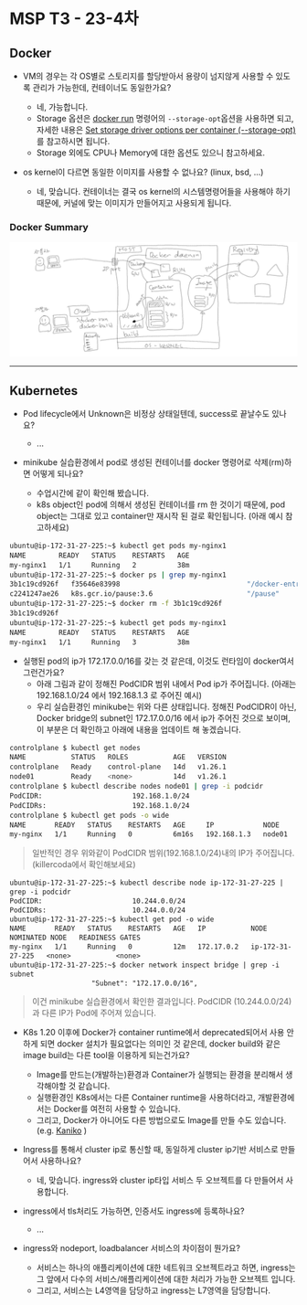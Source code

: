 
# MSP T3 - 23-4차


## Docker

- VM의 경우는 각 OS별로 스토리지를 할당받아서 용량이 넘지않게 사용할 수 있도록 관리가 가능한데, 컨테이너도 동일한가요?
  - 네, 가능합니다.
  - Storage 옵션은 [docker run](https://docs.docker.com/engine/reference/commandline/run/) 명령어의 `--storage-opt`옵션을 사용하면 되고, 자세한 내용은 [Set storage driver options per container (--storage-opt)](https://docs.docker.com/engine/reference/commandline/run/#storage-opt)를 참고하시면 됩니다.
  - Storage 외에도 CPU나 Memory에 대한 옵션도 있으니 참고하세요.

- os kernel이 다르면 동일한 이미지를 사용할 수 없나요? (linux, bsd, ...)
  - 네, 맞습니다. 컨테이너는 결국 os kernel의 시스템명령어들을 사용해야 하기 때문에, 커널에 맞는 이미지가 만들어지고 사용되게 됩니다. 

### Docker Summary
![](img/docker_summary_23-4.png)

---

## Kubernetes

- Pod lifecycle에서 Unknown은 비정상 상태일텐데, success로 끝날수도 있나요?
  - ...

- minikube 실습환경에서 pod로 생성된 컨테이너를 docker 명령어로 삭제(rm)하면 어떻게 되나요?
  - 수업시간에 같이 확인해 봤습니다.
  - k8s object인 pod에 의해서 생성된 컨테이너를 rm 한 것이기 때문에, pod object는 그대로 있고 container만 재시작 된 걸로 확인됩니다. (아래 예시 참고하세요)
```bash
ubuntu@ip-172-31-27-225:~$ kubectl get pods my-nginx1
NAME        READY   STATUS    RESTARTS   AGE
my-nginx1   1/1     Running   2          38m
ubuntu@ip-172-31-27-225:~$ docker ps | grep my-nginx1
3b1c19cd926f   f35646e83998                               "/docker-entrypoint.…"   7 minutes ago    Up 7 minutes                                                                               k8s_my-nginx1_my-nginx1_default_3e203f9d-2716-4e70-b1d8-c0a68668d038_2
c2241247ae26   k8s.gcr.io/pause:3.6                       "/pause"                 38 minutes ago   Up 38 minutes                                                                              k8s_POD_my-nginx1_default_3e203f9d-2716-4e70-b1d8-c0a68668d038_0
ubuntu@ip-172-31-27-225:~$ docker rm -f 3b1c19cd926f
3b1c19cd926f
ubuntu@ip-172-31-27-225:~$ kubectl get pods my-nginx1
NAME        READY   STATUS    RESTARTS   AGE
my-nginx1   1/1     Running   3          38m
```


- 실행된 pod의 ip가 172.17.0.0/16를 갖는 것 같은데, 이것도 런타임이 docker여서 그런건가요?
  - 아래 그림과 같이 정해진 PodCIDR 범위 내에서 Pod ip가 주어집니다. (아래는 192.168.1.0/24 에서 192.168.1.3 로 주어진 예시)
  - 우리 실습환경인 minikube는 위와 다른 상태입니다. 정해진 PodCIDR이 아닌, Docker bridge의 subnet인 172.17.0.0/16 에서 ip가 주어진 것으로 보이며, 이 부분은 더 확인하고 아래에 내용을 업데이트 해 놓겠습니다.

```bash
controlplane $ kubectl get nodes          
NAME           STATUS   ROLES           AGE   VERSION
controlplane   Ready    control-plane   14d   v1.26.1
node01         Ready    <none>          14d   v1.26.1
controlplane $ kubectl describe nodes node01 | grep -i podcidr
PodCIDR:                      192.168.1.0/24
PodCIDRs:                     192.168.1.0/24
controlplane $ kubectl get pods -o wide
NAME       READY   STATUS    RESTARTS   AGE     IP            NODE     NOMINATED NODE   READINESS GATES
my-nginx   1/1     Running   0          6m16s   192.168.1.3   node01   <none>           <none>
```
> 일반적인 경우 위와같이 PodCIDR 범위(192.168.1.0/24)내의 IP가 주어집니다. (killercoda에서 확인해보세요)

```
ubuntu@ip-172-31-27-225:~$ kubectl describe node ip-172-31-27-225 | grep -i podcidr
PodCIDR:                      10.244.0.0/24
PodCIDRs:                     10.244.0.0/24
ubuntu@ip-172-31-27-225:~$ kubectl get pod -o wide
NAME       READY   STATUS    RESTARTS   AGE   IP           NODE               NOMINATED NODE   READINESS GATES
my-nginx   1/1     Running   0          12m   172.17.0.2   ip-172-31-27-225   <none>           <none>
ubuntu@ip-172-31-27-225:~$ docker network inspect bridge | grep -i subnet
                    "Subnet": "172.17.0.0/16",
```
> 이건 minikube 실습환경에서 확인한 결과입니다. PodCIDR (10.244.0.0/24)과 다른 IP가 Pod에 주어져 있습니다.

- K8s 1.20 이후에 Docker가 container runtime에서 deprecated되어서 사용 안하게 되면 docker 설치가 필요없다는 의미인 것 같은데, docker build와 같은 image build는 다른 tool을 이용하게 되는건가요?
  - Image를 만드는(개발하는)환경과 Container가 실행되는 환경을 분리해서 생각해야할 것 같습니다.
  - 실행환경인 K8s에서는 다른 Container runtime을 사용하더라고, 개발환경에서는 Docker를 여전히 사용할 수 있습니다.
  - 그리고, Docker가 아니어도 다른 방법으로도 Image를 만들 수도 있습니다. (e.g. [Kaniko](https://github.com/GoogleContainerTools/kaniko) )

- Ingress를 통해서 cluster ip로 통신할 때, 동일하게 cluster ip기반 서비스로 만들어서 사용하나요?
  - 네, 맞습니다. ingress와 cluster ip타입 서비스 두 오브젝트를 다 만들어서 사용합니다.

- ingress에서 tls처리도 가능하면, 인증서도 ingress에 등록하나요?
  - ...

- ingress와 nodeport, loadbalancer 서비스의 차이점이 뭔가요?
  - 서비스는 하나의 애플리케이션에 대한 네트워크 오브젝트라고 하면, ingress는 그 앞에서 다수의 서비스/애플리케이션에 대한 처리가 가능한 오브젝트 입니다.
  - 그리고, 서비스는 L4영역을 담당하고 ingress는 L7영역을 담당합니다.


